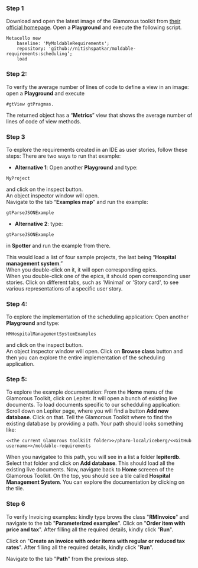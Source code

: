 ### Step 1

Download and open the latest image of the Glamorous toolkit from [their official homepage](https://gtoolkit.com/).
Open a **Playground** and execute the following script.

``` 
Metacello new
    baseline: 'MyMoldableRequirements';
    repository: 'github://nitishspatkar/moldable-requirements:scheduling’;
    load 
```
### Step 2:

To verify the average number of lines of code to define a view in an image: open a **Playground** and execute 
```
#gtView gtPragmas.
```
 
The returned object has a “**Metrics**” view that shows the average number of lines of code of view methods.

### Step 3

To explore the requirements created in an IDE as user stories, follow these steps:
There are two ways to run that example:

* **Alternative 1**:
Open another **Playground** and type: 
```
MyProject
``` 
and click on the inspect button.  
An object inspector window will open.   
Navigate to the tab “**Examples map**” and run the example:
```
gtParseJSONExample
```

* **Alternative 2**:
type:
``` 
gtParseJSONExample
``` 
in **Spotter** and run the example from there.

This would load a list of four sample projects, the last being “**Hospital management system**.”   
When you double-click on it, it will open corresponding epics.  
When you double-click one of the epics, it should open corresponding user stories. 
Click on different tabs, such as 'Minimal' or 'Story card', to see various representations of a specific user story.


### Step 4:

To explore the implementation of the scheduling application: 
Open another **Playground** and type: 
```
HMHospitalManagementSystemExamples
``` 
and click on the inspect button.  
An object inspector window will open.
Click on **Browse class** button and then you can explore the entire implementation of the scheduling application. 

### Step 5:
To explore the example documentation:
From the **Home** menu of the Glamorous Toolkit, click on Lepiter.
It will open a bunch of existing live documents.
To load documents specific to our schedduling application:
Scroll down on Lepiter page, where you will find a button **Add new database**. Click on that.
Tell the Glamorous Toolkit where to find the existing database by providing a path.
Your path should looks something like: 
```
<<the current Glamorous toolkiit folder>>/pharo-local/iceberg/<<GitHub username>>/moldable-requirements
```

When you navigatee to this path, you will see in a list a folder **lepiterdb**.
Select that folder and click on **Add database**.
This should load all the existing live documents.
Now, navigate back to **Home** screeen of the Glamorous Toolkit. On the top, you should see a tile called **Hospital Management System**. 
You can explore the documentation by clicking on the tile.

### Step 6

To verify Invoicing examples: kindly type brows the class "**RMInvoice**" and navigate to the tab "**Parameterized examples**".
Click on "**Order item with price and tax**".
After filling all the required details, kindly click "**Run**".

Click on "**Create an invoice with order items with regular or reduced tax rates**".
After filling all the required details, kindly click "**Run**".

Navigate to the tab "**Path**" from the previous step.



